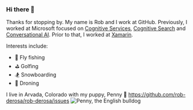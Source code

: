 ### Hi there 👋

Thanks for stopping by. My name is Rob and I work at GitHub. Previously, I worked at Microsoft focused on [Cognitive Services](https://azure.microsoft.com/en-us/services/cognitive-services/), [Cognitive Search](https://azure.microsoft.com/en-us/services/search/) and [Conversational AI](https://dev.botframework.com/). Prior to that, I worked at [Xamarin](https://dotnet.microsoft.com/apps/xamarin).

Interests include:
* :fishing_pole_and_fish: Fly fishing
* :golf: Golfing
* :snowboarder: Snowboarding
* :helicopter: Droning

I live in Arvada, Colorado with my puppy, Penny :dog:
https://github.com/rob-derosa/rob-derosa/issues
![Penny, the English bulldog](./blob/main/penny.jpg?raw=true)
